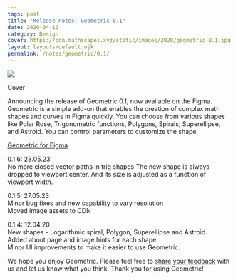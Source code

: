 ```yaml
---
tags: post
title: "Release notes: Geometric 0.1"
date: 2020-04-12
category: Design
cover: https://cdn.mathscapes.xyz/static/images/2020/geometric-0.1.jpg
layout: layouts/default.njk
permalink: /notes/geometric/0.1/
--- 
```


<img src="https://cdn.mathscapes.xyz/static/images/2020/geometric-0.1.jpg"/>

Cover

Announcing the release of Geometric 0.1, now available on the Figma. Geometric is a simple add-on that enables the creation of complex math shapes and curves in Figma quickly. You can choose from various shapes like Polar Rose, Trigonometric functions, Polygons, Spirals, Superellipse, and Astroid. You can control parameters to customize the shape.

[Geometric for Figma](https://www.figma.com/community/plugin/816329785694858088)

0.1.6: 28.05.23<br/>
No more closed vector paths in trig shapes
The new shape is always dropped to viewport center. And its size is adjusted as a function of viewport width.

0.1.5: 27.05.23<br/>
Minor bug fixes and new capability to vary resolution<br/>
Moved image assets to CDN

0.1.4: 12.04.20<br/>
New shapes - Logarithmic spiral, Polygon, Superellipse and Astroid.<br/>
Added about page and image hints for each shape.<br/>
Minor UI improvements to make it easier to use Geometric.

We hope you enjoy Geometric. Please feel free to [share your feedback](https://github.com/gv-sh/geometric-feedback/issues) with us and let us know what you think. Thank you for using Geometric!